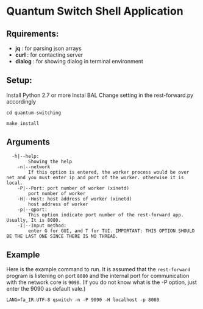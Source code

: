 Quantum Switch Shell Application
================================

## Rquirements:
* __jq__     : for parsing json arrays
* __curl__   : for contacting server
* __dialog__ : for showing dialog in terminal environment

## Setup:
Install Python 2.7 or more
Instal BAL
Change setting in the rest-forward.py accordingly


`cd quantum-switching`

`make install`

## Arguments
``` 
  -h|--help:
        Showing the help
    -n|--network
        If this option is entered, the worker process would be over net and you must enter ip and port of the worker. otherwise it is local.
    -P|--Port: port number of worker (xinetd)
        port number of worker
    -H|--Host: host address of worker (xinetd)
        host address of worker
    -p|--qport: 
        This option indicate port number of the rest-forward app. Usually, It is 8080.
    -I|--Input method: 
        enter G for GUI, and T for TUI. IMPORTANT: THIS OPTION SHOULD BE THE LAST ONE SINCE THERE IS NO THREAD.
```

## Example
Here is the example command to run. It is assumed that the `rest-forward` program is listening on port `8080` and the internal port for communication with the network core is `9090`. (If you do not know what is the -P option, just enter the 9090 as default vale.)


`LANG=fa_IR.UTF-8 qswitch -n -P 9090 -H localhost -p 8080`

